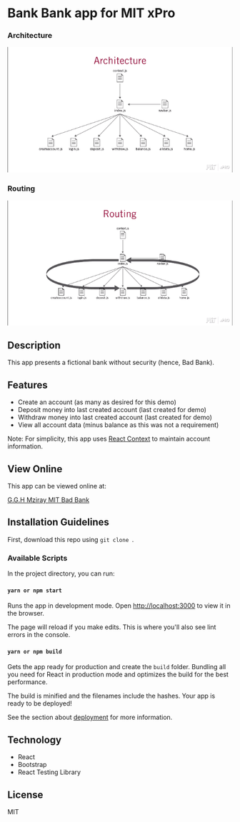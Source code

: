 # Bank Bank app for MIT xPro

<h3>Architecture</h3>
<img src="./public/images/mitbba.png">

<h3>Routing</h3>
<img src="./public/images/mitbbr.png"> 

## Description

This app presents a fictional bank without security (hence, Bad Bank).

## Features

* Create an account (as many as desired for this demo)
* Deposit money into last created account (last created for demo)
* Withdraw money into last created account (last created for demo)
* View all account data (minus balance as this was not a requirement)

Note: For simplicity, this app uses [React Context](https://reactjs.org/docs/context.html) to maintain account information.

## View Online

This app can be viewed online at:

[G.G.H Mziray MIT Bad Bank](https://gilleadgarymziraybankingapp.s3.amazonaws.com/index.html#/)

## Installation Guidelines

First, download this repo using `git clone `.

### Available Scripts

In the project directory, you can run:

#### `yarn or npm start`

Runs the app in development mode.
Open [http://localhost:3000](http://localhost:3000) to view it in the browser.

The page will reload if you make edits.
This is where you'll also see lint errors in the console.

#### `yarn or npm build`

Gets the app ready for production and create the `build` folder.
Bundling all you need for React in production mode and optimizes the build for the best performance.

The build is minified and the filenames include the hashes. 
Your app is ready to be deployed!

See the section about [deployment](https://facebook.github.io/create-react-app/docs/deployment) for more information.

## Technology

* React
* Bootstrap
* React Testing Library

## License

MIT
